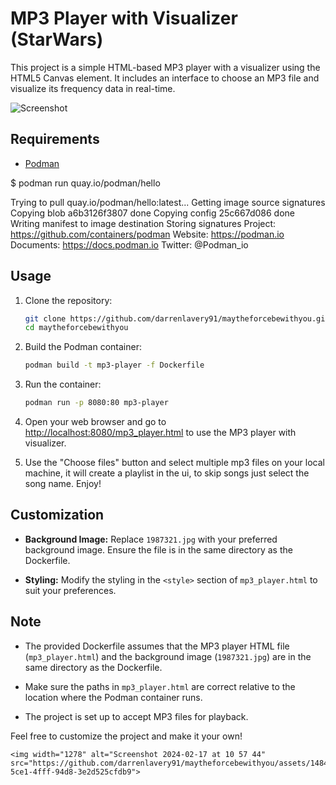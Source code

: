 # MP3 Player with Visualizer (StarWars)

This project is a simple HTML-based MP3 player with a visualizer using the HTML5 Canvas element. It includes an interface to choose an MP3 file and visualize its frequency data in real-time.

![Screenshot](https://github.com/darrenlavery91/maytheforcebewithyou/raw/main/assets/148440040/023c6bc2-5ce1-4fff-94d8-3e2d525cfdb9.png)


## Requirements
- [Podman](https://podman.io/)

$ podman run quay.io/podman/hello

Trying to pull quay.io/podman/hello:latest...
Getting image source signatures
Copying blob a6b3126f3807 done
Copying config 25c667d086 done
Writing manifest to image destination
Storing signatures
Project:   https://github.com/containers/podman
Website:   https://podman.io
Documents: https://docs.podman.io
Twitter:   @Podman_io


## Usage

1. Clone the repository:
   ```sh
   git clone https://github.com/darrenlavery91/maytheforcebewithyou.git
   cd maytheforcebewithyou
   ```

2. Build the Podman container:
   ```sh
   podman build -t mp3-player -f Dockerfile
   ```

3. Run the container:
   ```sh
   podman run -p 8080:80 mp3-player
   ```

4. Open your web browser and go to [http://localhost:8080/mp3_player.html](http://localhost:8080/mp3_player.html) to use the MP3 player with visualizer.

5. Use the "Choose files" button and select multiple mp3 files on your local machine, it will create a playlist in the ui, to skip songs just select the song name. Enjoy!

## Customization

- **Background Image:** Replace `1987321.jpg` with your preferred background image. Ensure the file is in the same directory as the Dockerfile.

- **Styling:** Modify the styling in the `<style>` section of `mp3_player.html` to suit your preferences.

## Note

- The provided Dockerfile assumes that the MP3 player HTML file (`mp3_player.html`) and the background image (`1987321.jpg`) are in the same directory as the Dockerfile.

- Make sure the paths in `mp3_player.html` are correct relative to the location where the Podman container runs.

- The project is set up to accept MP3 files for playback.

Feel free to customize the project and make it your own!
```
<img width="1278" alt="Screenshot 2024-02-17 at 10 57 44" src="https://github.com/darrenlavery91/maytheforcebewithyou/assets/148440040/023c6bc2-5ce1-4fff-94d8-3e2d525cfdb9">
